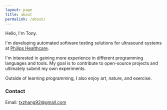 ```yaml
---
layout: page
title: about
permalink: /about/
---
```


Hello, I'm Tony.


I'm developing automated software testing solutions for ultrasound systems at [Philips Healthcare](https://www.usa.philips.com/healthcare/solutions/ultrasound).


I'm interested in gaining more experience in different programming languages and tools. My goal is to contribute to open-source projects and ultimately submit my own experiments.


Outside of learning programming, I also enjoy art, nature, and exercise.


### Contact


Email: [txzhang92@gmail.com](mailto:txzhang92@gmail.com)
